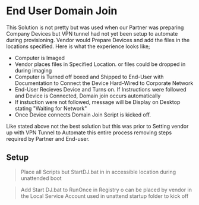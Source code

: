 # End User Domain Join

This Solution is not pretty but was used when our Partner was preparing Company Devices but VPN tunnel had not yet been setup to automate during provisioning. Vendor would Prepare Devices and add the files in the locations specified. Here is what the experience looks like;

- Computer is Imaged
- Vendor places files in Specified Location. or files could be dropped in during imaging
- Computer is Turned off boxed and Shipped to End-User with Documentation to Connect the Device Hard-Wired to Corporate Network
- End-User Recieves Device and Turns on. If Instructions were followed and Device is Connected, Domain join occurs automatically
- If instuction were not followed, message will be Display on Desktop stating "Waiting for Network"
- Once Device connects Domain Join Script is kicked off.

Like stated above not the best solution but this was prior to Setting vendor up with VPN Tunnel to Automate this entire process removing steps required by Partner and End-user.

## Setup

>Place all Scripts but StartDJ.bat in in accessible location during unattended boot

>Add Start DJ.bat to RunOnce in Registry o can be placed by vendor in the Local Service Account used in unattend startup folder to kick off
